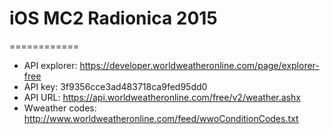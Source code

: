# iOS MC2 Radionica 2015
============

* API explorer: https://developer.worldweatheronline.com/page/explorer-free
* API key: 3f9356cce3ad483718ca9fed95dd0
* API URL: https://api.worldweatheronline.com/free/v2/weather.ashx
* Wweather codes: http://www.worldweatheronline.com/feed/wwoConditionCodes.txt
